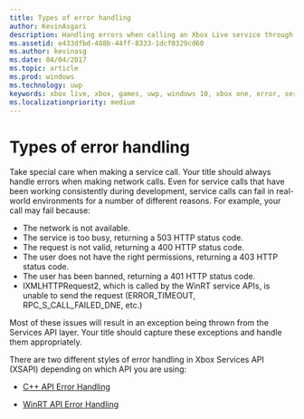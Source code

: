 ```yaml
---
title: Types of error handling
author: KevinAsgari
description: Handling errors when calling an Xbox Live service through XSAPI.
ms.assetid: e433dfbd-488b-44ff-8333-1dcf0329cd60
ms.author: kevinasg
ms.date: 04/04/2017
ms.topic: article
ms.prod: windows
ms.technology: uwp
keywords: xbox live, xbox, games, uwp, windows 10, xbox one, error, service call
ms.localizationpriority: medium
---
```


# Types of error handling

Take special care when making a service call. Your title should always handle errors when making network calls. Even for service calls that have been working consistently during development, service calls can fail in real-world environments for a number of different reasons. For example, your call may fail because:

* The network is not available.
* The service is too busy, returning a 503 HTTP status code.
* The request is not valid, returning a 400 HTTP status code.
* The user does not have the right permissions, returning a 403 HTTP status code.
* The user has been banned, returning a 401 HTTP status code.
* IXMLHTTPRequest2, which is called by the WinRT service APIs, is unable to send the request (ERROR_TIMEOUT, RPC_S_CALL_FAILED_DNE, etc.)

Most of these issues will result in an exception being thrown from the Services API layer. Your title should capture these exceptions and handle them appropriately.

There are two different styles of error handling in Xbox Services API (XSAPI) depending on which API you are using:

* [C++ API Error Handling](error-handling-cpp.md)

* [WinRT API Error Handling](error-handling-winrt.md)
